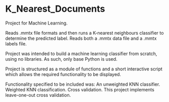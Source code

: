 # K_Nearest_Documents
Project for Machine Learning.

Reads .mmtx file formats and then runs a K-nearest neighbours classifier to determine the predicted label.
Reads both a .mmtx data file and a .mmtx labels file.

Project was intended to build a machine learning classifier from scratch, using no libraries. As such, only base Python is used.

Project is structured as a module of functions and a short interactive script which allows the required functionality to be displayed.

Functionality specified to be included was:
  An unweighted KNN classifier.
  Weighted KNN classification.
  Cross validation. This project implements leave-one-out cross validation.
